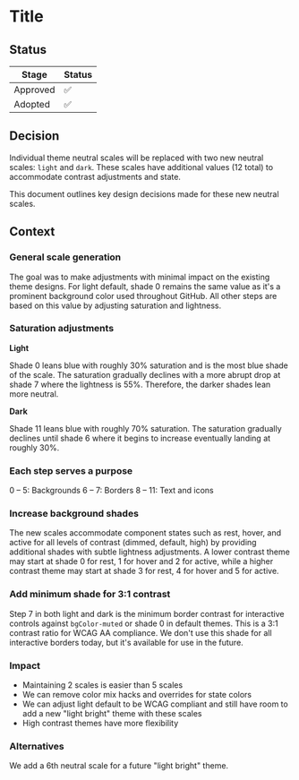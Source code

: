 # Title

## Status

| Stage    | Status |
| -------- | ------ |
| Approved | ✅      |
| Adopted  | ✅      |

## Decision

Individual theme neutral scales will be replaced with two new neutral scales: `light` and `dark`. These scales have additional values (12 total) to accommodate contrast adjustments and state.

This document outlines key design decisions made for these new neutral scales.

## Context

### General scale generation

The goal was to make adjustments with minimal impact on the existing theme designs. For light default, shade 0 remains the same value as it's a prominent background color used throughout GitHub. All other steps are based on this value by adjusting saturation and lightness.

### Saturation adjustments

**Light**

Shade 0 leans blue with roughly 30% saturation and is the most blue shade of the scale. The saturation gradually declines with a more abrupt drop at shade 7 where the lightness is 55%. Therefore, the darker shades lean more neutral.

**Dark**

Shade 11 leans blue with roughly 70% saturation. The saturation gradually declines until shade 6 where it begins to increase eventually landing at roughly 30%.

### Each step serves a purpose

0 – 5: Backgrounds
6 – 7: Borders
8 – 11: Text and icons

### Increase background shades

The new scales accommodate component states such as rest, hover, and active for all levels of contrast (dimmed, default, high) by providing additional shades with subtle lightness adjustments. A lower contrast theme may start at shade 0 for rest, 1 for hover and 2 for active, while a higher contrast theme may start at shade 3 for rest, 4 for hover and 5 for active.

### Add minimum shade for 3:1 contrast

Step 7 in both light and dark is the minimum border contrast for interactive controls against `bgColor-muted` or shade 0 in default themes. This is a 3:1 contrast ratio for WCAG AA compliance. We don't use this shade for all interactive borders today, but it's available for use in the future.

### Impact

- Maintaining 2 scales is easier than 5 scales
- We can remove color mix hacks and overrides for state colors
- We can adjust light default to be WCAG compliant and still have room to add a new "light bright" theme with these scales
- High contrast themes have more flexibility

### Alternatives

We add a 6th neutral scale for a future "light bright" theme.
